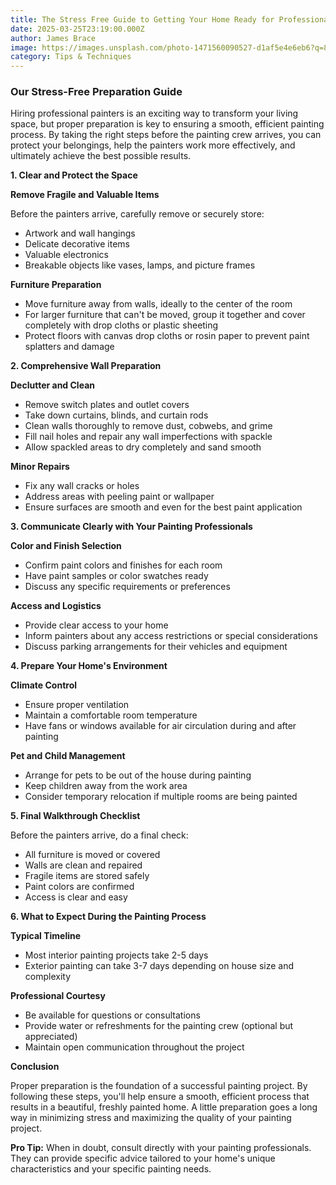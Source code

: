 ```yaml
---
title: The Stress Free Guide to Getting Your Home Ready for Professional Painters
date: 2025-03-25T23:19:00.000Z
author: James Brace
image: https://images.unsplash.com/photo-1471560090527-d1af5e4e6eb6?q=80&w=2070&auto=format&fit=crop&ixlib=rb-4.0.3&ixid=M3wxMjA3fDB8MHxwaG90by1wYWdlfHx8fGVufDB8fHx8fA%3D%3D
category: Tips & Techniques
---
```




### Our Stress-Free Preparation Guide 

Hiring professional painters is an exciting way to transform your living space, but proper preparation is key to ensuring a smooth, efficient painting process. By taking the right steps before the painting crew arrives, you can protect your belongings, help the painters work more effectively, and ultimately achieve the best possible results. 

**1. Clear and Protect the Space** 

**Remove Fragile and Valuable Items** 

Before the painters arrive, carefully remove or securely store: 

* Artwork and wall hangings 
* Delicate decorative items 
* Valuable electronics 
* Breakable objects like vases, lamps, and picture frames 

**Furniture Preparation** 

* Move furniture away from walls, ideally to the center of the room 
* For larger furniture that can't be moved, group it together and cover completely with drop cloths or plastic sheeting 
* Protect floors with canvas drop cloths or rosin paper to prevent paint splatters and damage 

**2. Comprehensive Wall Preparation** 

**Declutter and Clean** 

* Remove switch plates and outlet covers 
* Take down curtains, blinds, and curtain rods 
* Clean walls thoroughly to remove dust, cobwebs, and grime 
* Fill nail holes and repair any wall imperfections with spackle 
* Allow spackled areas to dry completely and sand smooth 

**Minor Repairs** 

* Fix any wall cracks or holes 
* Address areas with peeling paint or wallpaper 
* Ensure surfaces are smooth and even for the best paint application 

**3. Communicate Clearly with Your Painting Professionals** 

**Color and Finish Selection** 

* Confirm paint colors and finishes for each room 
* Have paint samples or color swatches ready 
* Discuss any specific requirements or preferences 

**Access and Logistics** 

* Provide clear access to your home 
* Inform painters about any access restrictions or special considerations 
* Discuss parking arrangements for their vehicles and equipment 

**4. Prepare Your Home's Environment** 

**Climate Control** 

* Ensure proper ventilation 
* Maintain a comfortable room temperature 
* Have fans or windows available for air circulation during and after painting 

**Pet and Child Management** 

* Arrange for pets to be out of the house during painting 
* Keep children away from the work area 
* Consider temporary relocation if multiple rooms are being painted 

**5. Final Walkthrough Checklist** 

Before the painters arrive, do a final check: 

* All furniture is moved or covered 
* Walls are clean and repaired 
* Fragile items are stored safely 
* Paint colors are confirmed 
* Access is clear and easy 

**6. What to Expect During the Painting Process** 

**Typical Timeline** 

* Most interior painting projects take 2-5 days 
* Exterior painting can take 3-7 days depending on house size and complexity 

**Professional Courtesy** 

* Be available for questions or consultations 
* Provide water or refreshments for the painting crew (optional but appreciated) 
* Maintain open communication throughout the project 

**Conclusion** 

Proper preparation is the foundation of a successful painting project. By following these steps, you'll help ensure a smooth, efficient process that results in a beautiful, freshly painted home. A little preparation goes a long way in minimizing stress and maximizing the quality of your painting project. 

**Pro Tip:** When in doubt, consult directly with your painting professionals. They can provide specific advice tailored to your home's unique characteristics and your specific painting needs.
